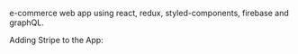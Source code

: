 e-commerce web app using react, redux, styled-components, firebase and graphQL.

Adding Stripe to the App:
